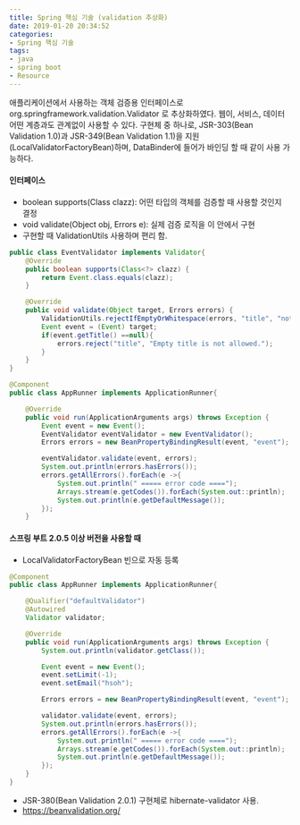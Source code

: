 ```yaml
---
title: Spring 핵심 기술 (validation 추상화)
date: 2019-01-20 20:34:52
categories:
- Spring 핵심 기술
tags:
- java
- spring boot
- Resource
---
```


애플리케이션에서 사용하는 객체 검증용 인터페이스로 org.springframework.validation.Validator 로 추상화하였다. 웹이, 서비스, 데이터 어떤 계층과도 관계없이 사용할 수 있다. 구현체 중 하나로, JSR-303(Bean Validation 1.0)과 JSR-349(Bean Validation 1.1)을 지원(LocalValidatorFactoryBean)하며,  DataBinder에 들어가 바인딩 할 때 같이 사용 가능하다.

<!--more-->  

#### 인터페이스 

-  boolean supports(Class clazz): 어떤 타입의 객체를 검증할 때 사용할 것인지 결정
-  void validate(Object obj, Errors e): 실제 검증 로직을 이 안에서 구현 
  - 구현할 때 ValidationUtils 사용하며 편리 함. 

```java
public class EventValidator implements Validator{
    @Override
    public boolean supports(Class<?> clazz) {
        return Event.class.equals(clazz);
    }

    @Override
    public void validate(Object target, Errors errors) {
        ValidationUtils.rejectIfEmptyOrWhitespace(errors, "title", "notempty", "Empty title is not allowed.");
        Event event = (Event) target;
        if(event.getTitle() ==null){
            errors.reject("title", "Empty title is not allowed.");
        }
    }
}
```

```java
@Component
public class AppRunner implements ApplicationRunner{

    @Override
    public void run(ApplicationArguments args) throws Exception {
        Event event = new Event();
        EventValidator eventValidator = new EventValidator();
        Errors errors = new BeanPropertyBindingResult(event, "event");

        eventValidator.validate(event, errors);
        System.out.println(errors.hasErrors());
        errors.getAllErrors().forEach(e ->{
            System.out.println(" ===== error code ====");
            Arrays.stream(e.getCodes()).forEach(System.out::println);
            System.out.println(e.getDefaultMessage());
        });
    }
```



#### 스프링 부트 2.0.5 이상 버전을 사용할 때 

- LocalValidatorFactoryBean 빈으로 자동 등록 

```java
@Component
public class AppRunner implements ApplicationRunner{

    @Qualifier("defaultValidator")
    @Autowired
    Validator validator;

    @Override
    public void run(ApplicationArguments args) throws Exception {
        System.out.println(validator.getClass());

        Event event = new Event();
        event.setLimit(-1);
        event.setEmail("hsoh");

        Errors errors = new BeanPropertyBindingResult(event, "event");

        validator.validate(event, errors);
        System.out.println(errors.hasErrors());
        errors.getAllErrors().forEach(e ->{
            System.out.println(" ===== error code ====");
            Arrays.stream(e.getCodes()).forEach(System.out::println);
            System.out.println(e.getDefaultMessage());
        });
    }
}
```



- JSR-380(Bean Validation 2.0.1) 구현체로 hibernate-validator 사용. 
- https://beanvalidation.org/ 